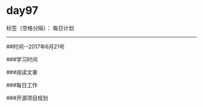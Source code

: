 # day97

标签（空格分隔）： 每日计划

---
##时间--2017年6月21号

###学习时间<br>


###阅读文章<br>


###每日工作<br>


###开源项目规划



